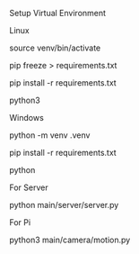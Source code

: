Setup Virtual Environment

Linux

source venv/bin/activate

pip freeze > requirements.txt

pip install -r requirements.txt

python3

Windows

python -m venv .venv

pip install -r requirements.txt

python

For Server 

python main/server/server.py

For Pi

python3 main/camera/motion.py
